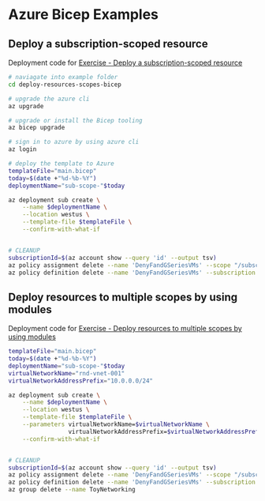 # Azure Bicep Examples

## Deploy a subscription-scoped resource

Deployment code for [Exercise - Deploy a subscription-scoped resource](https://docs.microsoft.com/en-gb/learn/modules/deploy-resources-scopes-bicep/4-exercise-deploy-subscription-scoped-resource?pivots=cli)

```bash
# naviagate into example folder
cd deploy-resources-scopes-bicep

# upgrade the azure cli
az upgrade

# upgrade or install the Bicep tooling
az bicep upgrade

# sign in to azure by using azure cli
az login

# deploy the template to Azure
templateFile="main.bicep"
today=$(date +"%d-%b-%Y")
deploymentName="sub-scope-"$today

az deployment sub create \
    --name $deploymentName \
    --location westus \
    --template-file $templateFile \
    --confirm-with-what-if


# CLEANUP
subscriptionId=$(az account show --query 'id' --output tsv)
az policy assignment delete --name 'DenyFandGSeriesVMs' --scope "/subscriptions/$subscriptionId"
az policy definition delete --name 'DenyFandGSeriesVMs' --subscription $subscriptionId
```

## Deploy resources to multiple scopes by using modules

Deployment code for [Exercise - Deploy resources to multiple scopes by using modules](https://docs.microsoft.com/en-gb/learn/modules/deploy-resources-scopes-bicep/6-exercise-deploy-multiple-scopes-modules?pivots=cli)

```bash
templateFile="main.bicep"
today=$(date +"%d-%b-%Y")
deploymentName="sub-scope-"$today
virtualNetworkName="rnd-vnet-001"
virtualNetworkAddressPrefix="10.0.0.0/24"

az deployment sub create \
    --name $deploymentName \
    --location westus \
    --template-file $templateFile \
    --parameters virtualNetworkName=$virtualNetworkName \
                 virtualNetworkAddressPrefix=$virtualNetworkAddressPrefix \
    --confirm-with-what-if


# CLEANUP
subscriptionId=$(az account show --query 'id' --output tsv)
az policy assignment delete --name 'DenyFandGSeriesVMs' --scope "/subscriptions/$subscriptionId"
az policy definition delete --name 'DenyFandGSeriesVMs' --subscription $subscriptionId
az group delete --name ToyNetworking
```

